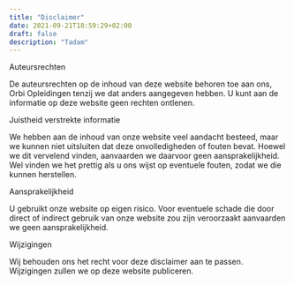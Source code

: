 ```yaml
---
title: "Disclaimer"
date: 2021-09-21T18:59:29+02:00
draft: false
description: "Tadam"
---
```


Auteursrechten

De auteursrechten op de inhoud van deze website behoren toe aan ons, Orbi Opleidingen tenzij we dat anders aangegeven hebben. U kunt aan de informatie op deze website geen rechten ontlenen.

Juistheid verstrekte informatie

We hebben aan de inhoud van onze website veel aandacht besteed, maar we kunnen niet uitsluiten dat deze onvolledigheden of fouten bevat. Hoewel we dit vervelend vinden, aanvaarden we daarvoor geen aansprakelijkheid. Wel vinden we het prettig als u ons wijst op eventuele fouten, zodat we die kunnen herstellen.

Aansprakelijkheid

U gebruikt onze website op eigen risico. Voor eventuele schade die door direct of indirect gebruik van onze website zou zijn veroorzaakt aanvaarden we geen aansprakelijkheid.

Wijzigingen

Wij behouden ons het recht voor deze disclaimer aan te passen. Wijzigingen zullen we op deze website publiceren. 